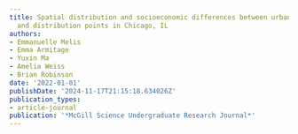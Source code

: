 ```yaml
---
title: Spatial distribution and socioeconomic differences between urban farms' production
  and distribution points in Chicago, IL
authors:
- Emmanuelle Melis
- Emma Armitage
- Yuxin Ma
- Amelia Weiss
- Brian Robinson
date: '2022-01-01'
publishDate: '2024-11-17T21:15:18.634026Z'
publication_types:
- article-journal
publication: '*McGill Science Undergraduate Research Journal*'
---
```


